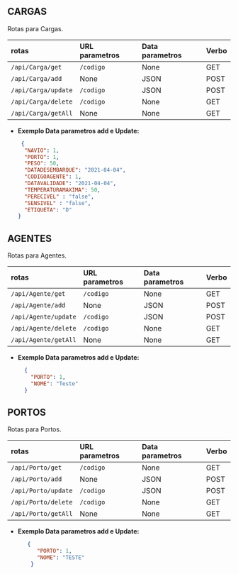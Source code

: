 **CARGAS**
----
  Rotas para Cargas.
  
| rotas      | URL parametros                       | Data parametros                   | Verbo 
|:--------------|:----------------------------------|:----------------------------------|:----------------------------------|
| `/api/Carga/get` | `/codigo` | None | GET
| `/api/Carga/add` | None | JSON | POST
| `/api/Carga/update` | `/codigo` | JSON | POST
| `/api/Carga/delete` | `/codigo` | None | GET
| `/api/Carga/getAll` | None | None | GET


* **Exemplo Data parametros add e Update:**

  ```json
   {
    "NAVIO": 1,
    "PORTO": 1,
    "PESO": 50,
    "DATADESEMBARQUE": "2021-04-04",
    "CODIGOAGENTE": 1,
    "DATAVALIDADE": "2021-04-04",
    "TEMPERATURAMAXIMA": 50,
    "PERECIVEL" : "false",
    "SENSIVEL" : "false",
    "ETIQUETA": "D"
  }
  ```



**AGENTES**
----
  Rotas para Agentes.
  
| rotas      | URL parametros                       | Data parametros                   | Verbo 
|:--------------|:----------------------------------|:----------------------------------|:----------------------------------|
| `/api/Agente/get` | `/codigo` | None | GET
| `/api/Agente/add` | None | JSON | POST
| `/api/Agente/update` | `/codigo` | JSON | POST
| `/api/Agente/delete` | `/codigo` | None | GET
| `/api/Agente/getAll` | None | None | GET


* **Exemplo Data parametros add e Update:**

  ```json
    {
      "PORTO": 1,
      "NOME": "Teste"
    }
  ```


**PORTOS**
----
  Rotas para Portos.
  
| rotas      | URL parametros                       | Data parametros                   | Verbo 
|:--------------|:----------------------------------|:----------------------------------|:----------------------------------|
| `/api/Porto/get` | `/codigo` | None | GET
| `/api/Porto/add` | None | JSON | POST
| `/api/Porto/update` | `/codigo` | JSON | POST
| `/api/Porto/delete` | `/codigo` | None | GET
| `/api/Porto/getAll` | None | None | GET


* **Exemplo Data parametros add e Update:**

  ```json
     {
        "PORTO": 1,
        "NOME": "TESTE"
      }
  ```
